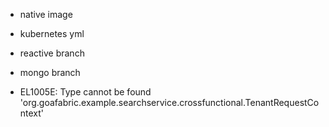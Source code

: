 - native image
- kubernetes yml

- reactive branch
- mongo branch

- EL1005E: Type cannot be found 'org.goafabric.example.searchservice.crossfunctional.TenantRequestContext'
